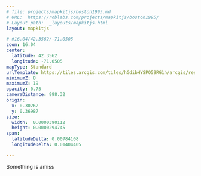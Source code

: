 ```yaml
---
# file: projects/mapkitjs/boston1995.md
# URL:  https://roblabs.com/projects/mapkitjs/boston1995/
# Layout path:  _layouts/mapkitjs.html
layout: mapkitjs

# #16.04/42.3562/-71.0505
zoom: 16.04
center:
  latitude: 42.3562
  longitude: -71.0505
mapType: Standard
urlTemplate: https://tiles.arcgis.com/tiles/hGdibHYSPO59RG1h/arcgis/rest/services/BW_Orthos_Tile_Package/MapServer/tile/{z}/{y}/{x}
minimumZ: 8
maximumZ: 19
opacity: 0.75
cameraDistance: 998.32
origin: 
  x: 0.30262
  y: 0.36987
size:
  width:  0.0000390112
  height: 0.0000294745
span:
  latitudeDelta: 0.00784108
  longitudeDelta: 0.01404405

---
```


Something is amiss
